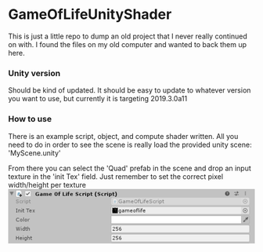 # GameOfLifeUnityShader
This is just a little repo to dump an old project that I never really continued on with. I found the files on my old computer and wanted to back them up here. 

### Unity version 
Should be kind of updated. It should be easy to update to whatever version you want to use, but currently it is targeting 2019.3.0a11  

### How to use
There is an example script, object, and compute shader written. All you need to do in order to see the scene is really load the provided unity scene: 'MyScene.unity'

From there you can select the 'Quad' prefab in the scene and drop an input texture in the 'init Tex' field. Just remember to set the correct pixel width/height per texture
![image example](https://github.com/Naoki95957/GameOfLifeUnityShader/blob/master/script.PNG)
